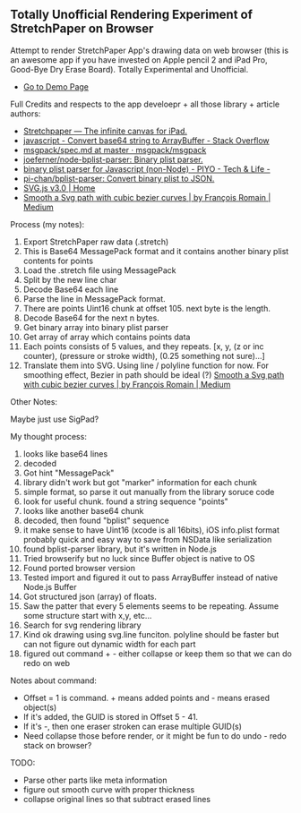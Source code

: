 ## Totally Unofficial Rendering Experiment of StretchPaper on Browser

Attempt to render StretchPaper App's drawing data on web browser (this is an awesome app if you have invested on Apple pencil 2 and iPad Pro, Good-Bye Dry Erase Board). Totally Experimental and Unofficial.

- [Go to Demo Page](https://kiichi.github.io/stretch-paper-converter/)

Full Credits and respects to the app develoepr + all those library + article authors:

- [Stretchpaper — The infinite canvas for iPad.](http://www.stretchpaper.com/)
- [javascript - Convert base64 string to ArrayBuffer - Stack Overflow](https://stackoverflow.com/questions/21797299/convert-base64-string-to-arraybuffer)
- [msgpack/spec.md at master · msgpack/msgpack](https://github.com/msgpack/msgpack/blob/master/spec.md) 
- [joeferner/node-bplist-parser: Binary plist parser.](https://github.com/joeferner/node-bplist-parser)
- [binary plist parser for Javascript (non-Node) - PIYO - Tech & Life -](https://blog.piyo.tech/posts/2014-05-08-203906/)
- [pi-chan/bplist-parser: Convert binary plist to JSON.](https://github.com/pi-chan/bplist-parser)
- [SVG.js v3.0 | Home](https://svgjs.com/docs/3.0/)
- [Smooth a Svg path with cubic bezier curves | by François Romain | Medium](https://medium.com/@francoisromain/smooth-a-svg-path-with-cubic-bezier-curves-e37b49d46c74)



Process (my notes):

1. Export StretchPaper raw data (.stretch)
2. This is Base64 MessagePack format and it contains another binary plist contents for points
3. Load the .stretch file using MessagePack
4. Split by the new line char
5. Decode Base64 each line
6. Parse the line in MessagePack format.
7. There are points Uint16 chunk at offset 105. next byte is the length.
8. Decode Base64 for the next n bytes.
9. Get binary array into binary plist parser
10. Get array of array which contains points data
11. Each points consists of 5 values, and they repeats. [x, y, (z or inc counter), (pressure or stroke width), (0.25 something not sure)...]
12. Translate them into SVG. Using line / polyline function for now. For smoothing effect, Bezier in path should be ideal (?) [Smooth a Svg path with cubic bezier curves | by François Romain | Medium](https://medium.com/@francoisromain/smooth-a-svg-path-with-cubic-bezier-curves-e37b49d46c74)

Other Notes:

Maybe just use SigPad? 


My thought process:

1. looks like base64 lines
1. decoded
1. Got hint "MessagePack"
1. library didn't work but got "marker" information for each chunk
1. simple format, so parse it out manually from the library soruce code
1. look for useful chunk. found a string sequence "points"
1. looks like another base64 chunk
1. decoded, then found "bplist" sequence
1. it make sense to have Uint16 (xcode is all 16bits), iOS info.plist format probably quick and easy way to save from NSData like serialization
1. found bplist-parser library, but it's written in Node.js
1. Tried browserify but no luck since Buffer object is native to OS
1. Found ported browser version 
1. Tested import and figured it out to pass ArrayBuffer instead of native Node.js Buffer
1. Got structured json (array) of floats. 
1. Saw the patter that every 5 elements seems to be repeating. Assume some structure start with x,y, etc... 
1. Search for svg rendering library
1. Kind ok drawing using svg.line funciton. polyline should be faster but can not figure out dynamic width for each part
1. figured out command + - either collapse or keep them so that we can do redo on web


Notes about command:
- Offset = 1 is command. + means added points and - means erased object(s)
- If it's added, the GUID is stored in Offset 5 - 41.
- If it's -, then one eraser stroken can erase multiple GUID(s)
- Need collapse those before render, or it might be fun to do undo - redo stack on browser?

TODO:
- Parse other parts like meta information 
- figure out smooth curve with proper thickness
- collapse original lines so that subtract erased lines

